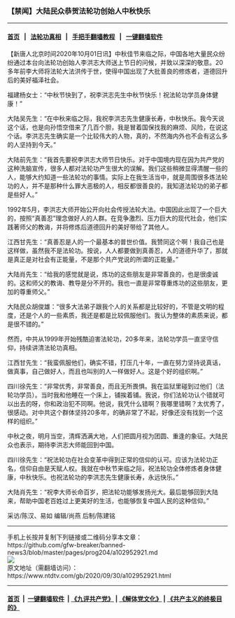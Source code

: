 ### 【禁闻】大陆民众恭贺法轮功创始人中秋快乐
------------------------

#### [首页](https://github.com/gfw-breaker/banned-news3/blob/master/README.md) &nbsp;&nbsp;|&nbsp;&nbsp; [法轮功真相](https://github.com/begood0513/basic/blob/master/README.md)  &nbsp;&nbsp;|&nbsp;&nbsp; [手把手翻墙教程](https://github.com/gfw-breaker/guides/wiki)  &nbsp;&nbsp;|&nbsp;&nbsp; [一键翻墙软件](https://github.com/gfw-breaker/nogfw/blob/master/README.md)  



<div><div class="post_content" itemprop="articleBody">
 <p>
  【新唐人北京时间2020年10月01日讯】中秋佳节来临之际，中国各地大量民众纷纷通过本台向法轮功创始人李洪志大师送上节日的问候，并致以深深的敬意。20多年前李大师将法轮大法洪传于世，使得中国出现了大批善良的修炼者，道德回升后的美好福泽社会。
 </p>
 <p>
  福建杨女士：“中秋节快到了，祝李洪志先生中秋节快乐！祝法轮功学员身体健康！”
 </p>
 <p>
  大陆吴先生：“在中秋来临之际，我祝李洪志先生健康长寿，中秋快乐。我今天说这个话，也是向孙悟空借来了几百个胆，我是冒着国保找我的麻烦、风险，在说这个话。李洪志先生确实是一个比较伟大的人物，真的，不然海内外也不会有这么多的人坚持到今天。”
 </p>
 <p>
  大陆前先生：“我首先要祝李洪志大师节日快乐。对于中国境内现在因为共产党的这种洗脑宣传，很多人都对法轮功产生很大的误解。我们这些稍微显得清醒一些的人，能够大约知道一些法轮功的事情。实际上在我生活当中，就是周围很多炼法轮功的人，并不是那种什么罪大恶极的人，相反都很善良的，我知道法轮功的弟子都是些好人。”
 </p>
 <p>
  1992年5月，李洪志大师开始公开向社会传授法轮大法。中国因此出现了一个巨大的，按照“真善忍”理念做好人的人群。在竞争激烈、压力巨大的现代社会，他们实践著师父的教诲，并将修炼后道德回升的美好带给了其他人。
 </p>
 <p>
  江西甘先生：“真善忍是人的一个最基本的普世价值。我赞同这个啊！我自己也是这样做，虽然我不是法轮功。按说，人人都要做到真善忍，人的道德升华了，那就是真正是对社会有正能量，不是那个共产党说的所谓的正能量。”
 </p>
 <p>
  大陆肖先生：“给我的感觉就是说，炼功的这些朋友是非常善良的，也是很虔诚的。这和师父的教诲、教导是分不开的。我也一直是非常尊重炼功的这些朋友，更加的尊重师父。”
 </p>
 <p>
  大陆民众胡俊雄：“很多大法弟子跟我个人的关系都是比较好的，不管是文明的程度，还是个人的一些素质，我还是都是比较佩服他们。我认为整体的素质来说，都是很不错的。”
 </p>
 <p>
  然而，中共从1999年开始残酷迫害法轮功，20多年来，法轮功学员一直坚守信仰，持续讲清法轮功真相。
 </p>
 <p>
  江西甘先生：“我蛮佩服他们，确实不错，打压几十年，一直在努力坚持说真话，做真事，自己做好人，而且也叫别的人一样做好人。这是个好的组织啊。”
 </p>
 <p>
  四川徐先生：“非常优秀，非常善良，而且无所畏惧。我在监狱里碰到过他们（法轮功学员）。当时我和他睡在一个床上，铺挨着铺。我说，你们法轮功认个错就可以出去的呀，你和政治犯不同啊。他说，我凭什么错啊？我哪里错啊？太优秀了，很感动。对中共这个群体坚持20多年，的确非常了不起，好像还没有找到一个这样的组织。”
 </p>
 <p>
  中秋之夜，明月当空，清辉洒满大地，人们把圆月视为团圆、重逢的象征。大陆民众也表示，期待李洪志大师能回到中国。
 </p>
 <p>
  四川徐先生：“祝法轮功在社会变革中得到正常的信仰的认可。应该为法轮功正名，信仰自由是天赋人权。我就在中秋节来临之际，祝法轮功全体修炼者身体健康，中秋快乐。也祝法轮功的李洪志先生健康长寿，永远快乐。”
 </p>
 <p>
  大陆肖先生：“祝李大师长命百岁，把法轮功能够发扬光大。最后能够回到大陆来，帮助中国老百姓过上更美好的生活，也能够恢复中国人民的这种信仰。”
 </p>
 <p>
  采访/陈汉、易如 编辑/尚燕 后制/陈建铭
 </p>
 <div class="single_ad">
 </div>
</div>
</div>
<hr/>
手机上长按并复制下列链接或二维码分享本文章：<br/>
https://github.com/gfw-breaker/banned-news3/blob/master/pages/prog204/a102952921.md <br/>
<a href='https://github.com/gfw-breaker/banned-news3/blob/master/pages/prog204/a102952921.md'><img src='https://github.com/gfw-breaker/banned-news3/blob/master/pages/prog204/a102952921.md.png'/></a> <br/>
原文地址（需翻墙访问）：https://www.ntdtv.com/gb/2020/09/30/a102952921.html


------------------------
#### [首页](https://github.com/gfw-breaker/banned-news3/blob/master/README.md) &nbsp;|&nbsp; [一键翻墙软件](https://github.com/gfw-breaker/nogfw/blob/master/README.md) &nbsp;| [《九评共产党》](https://github.com/gfw-breaker/9ping.md/blob/master/README.md#九评之一评共产党是什么) | [《解体党文化》](https://github.com/gfw-breaker/jtdwh.md/blob/master/README.md) | [《共产主义的终极目的》](https://github.com/gfw-breaker/gczydzjmd.md/blob/master/README.md)


<img src='http://gfw-breaker.win/banned-news3/pages/prog204/a102952921.md' width='0px' height='0px'/>